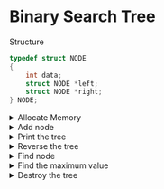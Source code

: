 # Binary Search Tree
Structure

```c
typedef struct NODE
{
    int data;
    struct NODE *left;
    struct NODE *right;
} NODE;
```
<details><summary>Allocate Memory</summary>
<p>

```c
void *AllocateMemory(int sizeBytes, const char *strErr, bool bExit)
{
    void *pvMem = malloc(sizeBytes);

    if (NULL == pvMem)
    {
        fprintf(stderr, "Memory allocation failure: %s\n", strErr);

        if (bExit)
            exit(EXIT_FAILURE);
    }

    return pvMem;
}
```
</p>
</details>

<details><summary>Add node</summary>
<p>

```c
NODE *AddNode(NODE *tree, int data)
{
    if (NULL == tree)
    {
        NODE *newNode = AllocateMemory(sizeof(NODE), "AddNode", EXIT_PROGRAM);
        newNode->data = data;
        newNode->left = NULL;
        newNode->right = NULL;

        return newNode;
    }
    else
    {
        if (tree->data < data)
        {
            tree->right = AddNode(tree->right, data);
        }
        else
        {
            tree->left = AddNode(tree->left, data);
        }
        return tree;
    }
}
```
</p>
</details>

<details><summary>Print the tree</summary>
<p>

```c
void PrintTree(NODE *root)
{
    if (NULL == root)
        return;

    PrintTree(root->left);
    printf("Data: %d\n", root->data);
    PrintTree(root->right);
}
```
</p>
</details>

<details><summary>Reverse the tree</summary>
<p>

```c
void ReverseTree(NODE *tree)
{
    if (NULL == tree)
        return;

    NODE *tmp = tree->right;
    tree->right = tree->left;
    tree->left = tmp;

    ReverseTree(tree->left);
    ReverseTree(tree->right);
}
```
</p>
</details>

<details><summary>Find node</summary>
<p>

```c
NODE *FindNode(NODE *tree, int data)
{
    if (NULL == tree || tree->data == data)
        return tree;

    if (tree->data < data)
        return FindNode(tree->right, data);

    return FindNode(tree->left, data);
}
```
</p>
</details>

<details><summary>Find the maximum value</summary>
<p>

```c
int FindMaxValue(NODE *tree)
{
    while (tree->right != NULL)
        tree = tree->right;

    return tree->data;
}
```
</p>
</details>

<details><summary>Destroy the tree</summary>
<p>

```c
void DestroyTree(NODE *tree)
{
    if (NULL == tree)
        return;

    DestroyTree(tree->left);
    DestroyTree(tree->right);
    free(tree);
}
```
</p>
</details>
